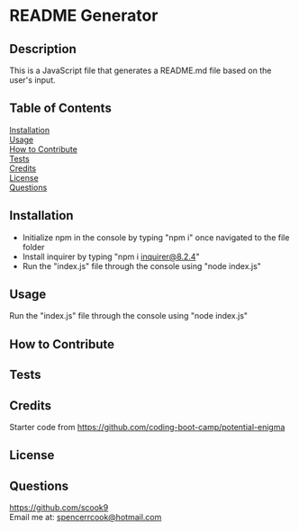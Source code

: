 # README Generator

## Description

This is a JavaScript file that generates a README.md file based on the user's input.

## Table of Contents

[Installation](#installation)  
 [Usage](#usage)  
 [How to Contribute](#how-to-contribute)  
 [Tests](#tests)  
 [Credits](#credits)  
 [License](#license)  
 [Questions](#questions)

## Installation

- Initialize npm in the console by typing "npm i" once navigated to the file folder
- Install inquirer by typing "npm i inquirer@8.2.4"
- Run the "index.js" file through the console using "node index.js"

## Usage

Run the "index.js" file through the console using "node index.js"

## How to Contribute

## Tests

## Credits

Starter code from https://github.com/coding-boot-camp/potential-enigma

## License

## Questions

https://github.com/scook9  
 Email me at: spencerrcook@hotmail.com
